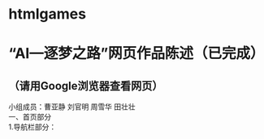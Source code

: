 # htmlgames
“AI—逐梦之路”网页作品陈述（已完成）
=======================
（请用Google浏览器查看网页）
----------------------------
小组成员：曹亚静 刘官明 周雪华 田壮壮<br>
一、首页部分<br>
                            1.导航栏部分：<br>
    


